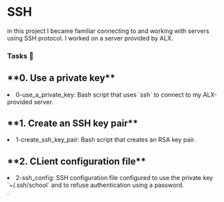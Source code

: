 <h1> SSH </h1>

in this project I became familiar connecting to and working with servers using SSH protocol. I worked on a server provided by ALX.

<h3>Tasks 📃 </h3>


<h2>**0. Use a private key**</h2>
<li><a> 0-use_a_private_key</a>: Bash script that uses `ssh` to connect to my ALX-provided server.</li>

<h2>**1. Create an SSH key pair**</h2>
<li> <a> 1-create_ssh_key_pair</a>: Bash script that creates an RSA key pair. </li>

<h2>**2. CLient configuration file**</h2>
<li><a>2-ssh_config</a>: SSH configuration file configured to use the private key `~/.ssh/school` and to refuse authentication using a password. </li>.
